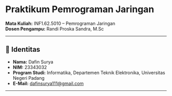 # Praktikum Pemrograman Jaringan  
**Mata Kuliah:** INF1.62.5010 – Pemrograman Jaringan  
**Dosen Pengampu:** Randi Proska Sandra, M.Sc  

---

## 👤 Identitas  
- **Nama:** Dafin Surya
- **NIM:** 23343032
- **Program Studi:** Informatika, Departemen Teknik Elektronika, Universitas Negeri Padang  
- **E-Mail:** dafinsurya111@gmail.com

---
